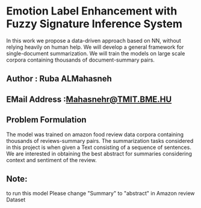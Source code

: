 # Emotion Label Enhancement with Fuzzy Signature Inference System
In this work we propose a data-driven approach based on NN, without relying heavily on human help. We will develop a general framework for single-document summarization. We will train the models on large scale corpora containing thousands of document-summary pairs. 

## Author : Ruba ALMahasneh 

## EMail Address :Mahasnehr@TMIT.BME.HU


## Problem Formulation
The model was trained on amazon food review data corpora containing thousands of reviews-summary pairs. The summarization tasks considered in this project is when given a Text consisting of a sequence of sentences. We are interested in obtaining the best abstract for summaries considering context and sentiment of the review.

## Note:
to run this model Please change "Summary" to "abstract" in Amazon review Dataset
